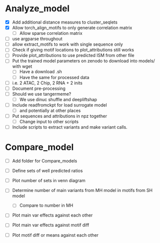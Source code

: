 # Analyze_model

- [x] Add additional distance measures to cluster_seqlets
- [x] Allow torch_align_motifs to only generate correlation matrix
	- [ ] Allow sparse correlation matrix
- [ ] use argparse throughout
- [ ] allow extract_motifs to work with single sequence only
- [ ] Check if giving motif locations to plot_attributions still works
- [ ] Provide plot_attributions to use predicted ISM from other file
- [ ] Put the trained model parameters on zenodo to download into models/ with wget
	- [ ] Have a download .sh
	- [ ] Have the same for processed data
- [ ] i.e. 2 ATAC, 2 Chip, 2 RNA + 2 inits
- [ ] Document pre-processing
- [ ] Should we use tangermeme? 	
	- [ ] We use dinuc shuffle and deepliftshap
- [ ] Include readfromckpt for load surrogate model
	- [ ] and potentially at other places
- [ ] Put sequences and attributions in npz together
	- [ ] Change input to other scripts
- [ ] Include scripts to extract variants and make variant calls.

# Compare_model

- [ ] Add folder for Compare_models
- [ ] Define sets of well predicted ratios
- [ ] Plot number of sets in venn diagram
- [ ] Determine number of main variants from MH model in motifs from SH model
	- [ ] Compare to number in MH
- [ ] Plot main var effects against each other
- [ ] Plot main var effects against motif diff
- [ ] Plot motif diff or means against each other

